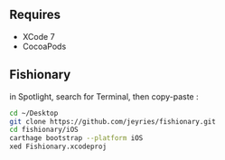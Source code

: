 Requires
---

- XCode 7
- CocoaPods

Fishionary
---

in Spotlight, search for Terminal, then copy-paste :

```sh
cd ~/Desktop
git clone https://github.com/jeyries/fishionary.git
cd fishionary/iOS
carthage bootstrap --platform iOS
xed Fishionary.xcodeproj
```
